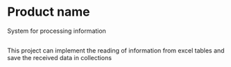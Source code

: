 # Product name

System for processing information

## 

This project can implement the reading of information from excel tables and save the received data in collections


